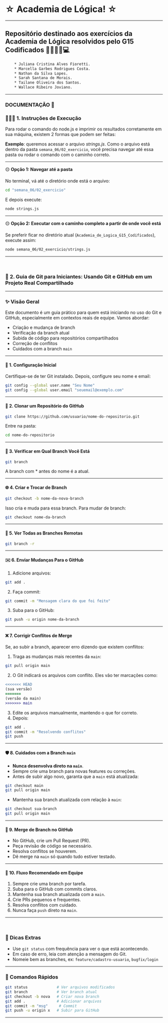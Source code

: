 # ☆ Academia de Lógica! ☆

---

## Repositório destinado aos exercícios da Academia de Lógica resolvidos pelo G15 Codificados 👩🏽‍💻👾💻
```bash
    * Juliana Cristina Alves Fioretti. 
    * Marcella Garbes Rodrigues Costa. 
    * Nathan da Silva Lopes. 
    * Sarah Santana de Morais. 
    * Tailane Oliveira dos Santos. 
    * Wallace Ribeiro Joviano. 
```

---

### DOCUMENTAÇÃO 📃

### 👩🏽‍💻 **1. Instruções de Execução**

Para rodar o comando do node.js e imprimir os resultados corretamente em sua máquina, existem 2 formas que podem ser feitas:

**Exemplo**: queremos acessar o arquivo *strings.js*. Como o arquivo está dentro da pasta `semana_06/02_exercicio`, você precisa navegar até essa pasta ou rodar o comando com o caminho correto.

---

🟡 **Opção 1: Navegar até a pasta**

No terminal, vá até o diretório onde está o arquivo:

```bash
cd "semana_06/02_exercicio"
```

E depois execute:

```bash
node strings.js
```

---

🟡 **Opção 2: Executar com o caminho completo a partir de onde você está**

Se preferir ficar no diretório atual (`Academia_de_Logica_G15_Codificados`), execute assim:

```bash
node semana_06/02_exercicio/strings.js
```

---

<br>

### 👾 **2. Guia de Git para Iniciantes: Usando Git e GitHub em um Projeto Real Compartilhado**

---

### ✨ Visão Geral

Este documento é um guia prático para quem está iniciando no uso do Git e GitHub, especialmente em contextos reais de equipe. Vamos abordar:

* Criação e mudança de branch
* Verificação da branch atual
* Subida de código para repositórios compartilhados
* Correção de conflitos
* Cuidados com a branch `main`

---

#### 🔶 1. Configuração Inicial

Certifique-se de ter Git instalado. Depois, configure seu nome e email:

```bash
git config --global user.name "Seu Nome"
git config --global user.email "seuemail@exemplo.com"
```

---

#### 📂 2. Clonar um Repositório do GitHub

```bash
git clone https://github.com/usuario/nome-do-repositorio.git
```

Entre na pasta:

```bash
cd nome-do-repositorio
```

---

#### 🔹 3. Verificar em Qual Branch Você Está

```bash
git branch
```

A branch com \* antes do nome é a atual.

---

#### 🌐 4. Criar e Trocar de Branch

```bash
git checkout -b nome-da-nova-branch
```

Isso cria e muda para essa branch. Para mudar de branch:

```bash
git checkout nome-da-branch
```

---

#### 📁 5. Ver Todas as Branches Remotas

```bash
git branch -r
```

---

#### ✉️ 6. Enviar Mudanças Para o GitHub

1. Adicione arquivos:

```bash
git add .
```

2. Faça commit:

```bash
git commit -m "Mensagem clara do que foi feito"
```

3. Suba para o GitHub:

```bash
git push -u origin nome-da-branch
```

---

#### ❌ 7. Corrigir Conflitos de Merge

Se, ao subir a branch, aparecer erro dizendo que existem conflitos:

1. Traga as mudanças mais recentes da `main`:

```bash
git pull origin main
```

2. O Git indicará os arquivos com conflito. Eles vão ter marcações como:

```diff
<<<<<<< HEAD
(sua versão)
=======
(versão da main)
>>>>>>> main
```

3. Edite os arquivos manualmente, mantendo o que for correto.
4. Depois:

```bash
git add .
git commit -m "Resolvendo conflitos"
git push
```

---

#### 🛡️ 8. Cuidados com a Branch `main`

* **Nunca desenvolva direto na `main`**.
* Sempre crie uma branch para novas features ou correções.
* Antes de subir algo novo, garanta que a `main` está atualizada:

```bash
git checkout main
git pull origin main
```

* Mantenha sua branch atualizada com relação à `main`:

```bash
git checkout sua-branch
git pull origin main
```

---

#### 🔗 9. Merge de Branch no GitHub

* No GitHub, crie um Pull Request (PR).
* Peça revisão de código se necessário.
* Resolva conflitos se houverem.
* Dê merge na `main` só quando tudo estiver testado.

---

#### 📅 10. Fluxo Recomendado em Equipe

1. Sempre crie uma branch por tarefa.
2. Suba para o GitHub com commits claros.
3. Mantenha sua branch atualizada com a `main`.
4. Crie PRs pequenos e frequentes.
5. Resolva conflitos com cuidado.
6. Nunca faça `push` direto na `main`.

---

<br>

### 🚀 Dicas Extras

* Use `git status` com frequência para ver o que está acontecendo.
* Em caso de erro, leia com atenção a mensagem do Git.
* Nomeie bem as branches, ex: `feature/cadastro-usuario`, `bugfix/login`

---

### 📄 Comandos Rápidos

```bash
git status             # Ver arquivos modificados
git branch             # Ver branch atual
git checkout -b nova   # Criar nova branch
git add .              # Adicionar arquivos
git commit -m "msg"     # Commit
git push -u origin x   # Subir para GitHub
```

---


